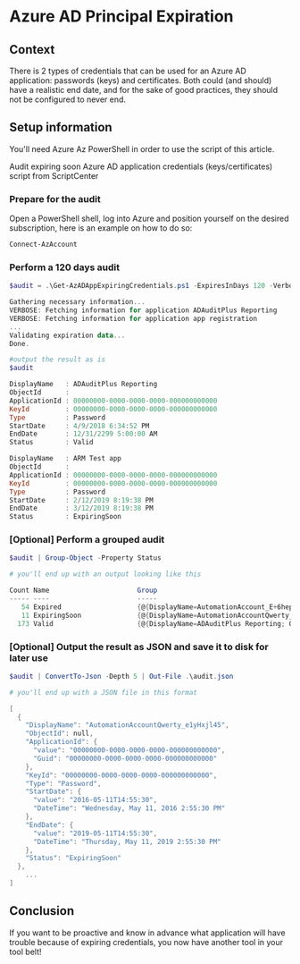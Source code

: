 # Azure AD Principal Expiration

## Context

There is 2 types of credentials that can be used for an Azure AD application: passwords (keys) and certificates. Both could (and should) have a realistic end date, and for the sake of good practices, they should not be configured to never end.

## Setup information

You'll need Azure Az PowerShell in order to use the script of this article.

Audit expiring soon Azure AD application credentials (keys/certificates) script from ScriptCenter

### Prepare for the audit

Open a PowerShell shell, log into Azure and position yourself on the desired subscription, here is an example on how to do so:

```powershell
Connect-AzAccount
```

### Perform a 120 days audit

```powershell
$audit = .\Get-AzADAppExpiringCredentials.ps1 -ExpiresInDays 120 -Verbose

Gathering necessary information...
VERBOSE: Fetching information for application ADAuditPlus Reporting
VERBOSE: Fetching information for application app registration
...
Validating expiration data...
Done.

#output the result as is
$audit

DisplayName   : ADAuditPlus Reporting
ObjectId      :
ApplicationId : 00000000-0000-0000-0000-000000000000
KeyId         : 00000000-0000-0000-0000-000000000000
Type          : Password
StartDate     : 4/9/2018 6:34:52 PM
EndDate       : 12/31/2299 5:00:00 AM
Status        : Valid

DisplayName   : ARM Test app
ObjectId      :
ApplicationId : 00000000-0000-0000-0000-000000000000
KeyId         : 00000000-0000-0000-0000-000000000000
Type          : Password
StartDate     : 2/12/2019 8:19:38 PM
EndDate       : 3/12/2019 8:19:38 PM
Status        : ExpiringSoon
```

### [Optional] Perform a grouped audit

```powershell
$audit | Group-Object -Property Status

# you'll end up with an output looking like this

Count Name                      Group
----- ----                      -----
   54 Expired                   {@{DisplayName=AutomationAccount_E+6heptOMzz8vX9ooTYFZq8DJYKweTDdIFrQmOo3BXs=; Objec...
   11 ExpiringSoon              {@{DisplayName=AutomationAccountQwerty_e1yHxjl45+GwXIxG/mwqMnARwn5i6C5zSMAAIxZyzw...
  173 Valid                     {@{DisplayName=ADAuditPlus Reporting; ObjectId=; ApplicationId=9db46068-49a0-45ae-b2...
```

### [Optional] Output the result as JSON and save it to disk for later use

```powershell
$audit | ConvertTo-Json -Depth 5 | Out-File .\audit.json

# you'll end up with a JSON file in this format

[
  {
    "DisplayName": "AutomationAccountQwerty_e1yHxjl45",
    "ObjectId": null,
    "ApplicationId": {
      "value": "00000000-0000-0000-0000-000000000000",
      "Guid": "00000000-0000-0000-0000-000000000000"
    },
    "KeyId": "00000000-0000-0000-0000-000000000000",
    "Type": "Password",
    "StartDate": {
      "value": "2016-05-11T14:55:30",
      "DateTime": "Wednesday, May 11, 2016 2:55:30 PM"
    },
    "EndDate": {
      "value": "2019-05-11T14:55:30",
      "DateTime": "Thursday, May 11, 2019 2:55:30 PM"
    },
    "Status": "ExpiringSoon"
  },
    ...
]
```

## Conclusion

If you want to be proactive and know in advance what application will have trouble because of expiring credentials, you now have another tool in your tool belt!
